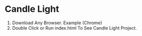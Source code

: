 # Candle Light

1. Download Any Browser. Example (Chrome)
2. Double Click or Run index.html To See Candle Light Project.
